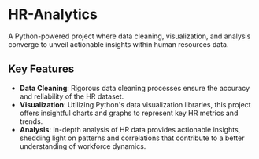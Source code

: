 # HR-Analytics
A Python-powered project where data cleaning, visualization, and analysis converge to unveil actionable insights within human resources data. 

## Key Features
- **Data Cleaning**: Rigorous data cleaning processes ensure the accuracy and reliability of the HR dataset.
- **Visualization**: Utilizing Python's data visualization libraries, this project offers insightful charts and graphs to represent key HR metrics and trends.
- **Analysis**: In-depth analysis of HR data provides actionable insights, shedding light on patterns and correlations that contribute to a better understanding of workforce dynamics.
